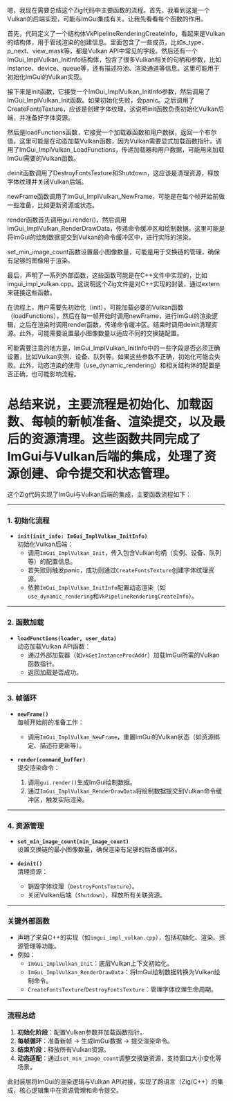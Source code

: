 嗯，我现在需要总结这个Zig代码中主要函数的流程。首先，我看到这是一个Vulkan的后端实现，可能与ImGui集成有关。让我先看看每个函数的作用。

首先，代码定义了一个结构体VkPipelineRenderingCreateInfo，看起来是Vulkan的结构体，用于管线渲染的创建信息。里面包含了一些成员，比如s_type、p_next、view_mask等，都是Vulkan API中常见的字段。然后还有一个ImGui_ImplVulkan_InitInfo结构体，包含了很多Vulkan相关的句柄和参数，比如instance、device、queue等，还有描述符池、渲染通道等信息。这里可能用于初始化ImGui的Vulkan实现。

接下来是init函数，它接受一个ImGui_ImplVulkan_InitInfo参数，然后调用了ImGui_ImplVulkan_Init函数。如果初始化失败，会panic。之后调用了CreateFontsTexture，应该是创建字体纹理。这说明init函数负责初始化Vulkan后端，并准备好字体资源。

然后是loadFunctions函数，它接受一个加载器函数和用户数据，返回一个布尔值。这里可能是在动态加载Vulkan函数，因为Vulkan需要显式加载函数指针。调用了ImGui_ImplVulkan_LoadFunctions，传递加载器和用户数据，可能用来加载ImGui需要的Vulkan函数。

deinit函数调用了DestroyFontsTexture和Shutdown，这应该是清理资源，释放字体纹理并关闭Vulkan后端。

newFrame函数调用了ImGui_ImplVulkan_NewFrame，可能是在每个帧开始前做一些准备，比如更新资源或状态。

render函数首先调用gui.render()，然后调用ImGui_ImplVulkan_RenderDrawData，传递命令缓冲区和绘制数据。这里可能是将ImGui的绘制数据提交到Vulkan的命令缓冲区中，进行实际的渲染。

set_min_image_count函数设置最小图像数量，可能是用于交换链的管理，确保有足够的图像用于渲染。

最后，声明了一系列外部函数，这些函数可能是在C++文件中实现的，比如imgui_impl_vulkan.cpp。这说明这个Zig文件是对C++实现的封装，通过extern来链接这些函数。

在流程上，用户需要先初始化（init），可能加载必要的Vulkan函数（loadFunctions），然后在每一帧开始时调用newFrame，进行ImGui的渲染逻辑，之后在渲染时调用render函数，传递命令缓冲区。结束时调用deinit清理资源。此外，可能需要设置最小图像数量以适应不同的交换链配置。

可能需要注意的地方是，ImGui_ImplVulkan_InitInfo中的一些字段是否必须正确设置，比如Vulkan实例、设备、队列等。如果这些参数不正确，初始化可能会失败。此外，动态渲染的使用（use_dynamic_rendering）和相关结构体的配置是否正确，也可能影响流程。

总结来说，主要流程是初始化、加载函数、每帧的新帧准备、渲染提交，以及最后的资源清理。这些函数共同完成了ImGui与Vulkan后端的集成，处理了资源创建、命令提交和状态管理。
================================================
这个Zig代码实现了ImGui与Vulkan后端的集成，主要函数流程如下：

---

### **1. 初始化流程**
- **`init(init_info: ImGui_ImplVulkan_InitInfo)`**  
  初始化Vulkan后端：  
  - 调用`ImGui_ImplVulkan_Init`，传入包含Vulkan句柄（实例、设备、队列等）的配置信息。  
  - 若失败则触发panic，成功则通过`CreateFontsTexture`创建字体纹理资源。  
  - 依赖`ImGui_ImplVulkan_InitInfo`配置动态渲染（如`use_dynamic_rendering`和`VkPipelineRenderingCreateInfo`）。

---

### **2. 函数加载**
- **`loadFunctions(loader, user_data)`**  
  动态加载Vulkan API函数：  
  - 通过外部加载器（如`vkGetInstanceProcAddr`）加载ImGui所需的Vulkan函数指针。  
  - 返回加载是否成功。

---

### **3. 帧循环**
- **`newFrame()`**  
  每帧开始前的准备工作：  
  - 调用`ImGui_ImplVulkan_NewFrame`，重置ImGui的Vulkan状态（如资源绑定、描述符更新等）。

- **`render(command_buffer)`**  
  提交渲染命令：  
  1. 调用`gui.render()`生成ImGui绘制数据。  
  2. 通过`ImGui_ImplVulkan_RenderDrawData`将绘制数据提交到Vulkan命令缓冲区，触发实际渲染。

---

### **4. 资源管理**
- **`set_min_image_count(min_image_count)`**  
  设置交换链的最小图像数量，确保渲染有足够的后备缓冲区。

- **`deinit()`**  
  清理资源：  
  - 销毁字体纹理（`DestroyFontsTexture`）。  
  - 关闭Vulkan后端（`Shutdown`），释放所有关联资源。

---

### **关键外部函数**
- 声明了来自C++的实现（如`imgui_impl_vulkan.cpp`），包括初始化、渲染、资源管理等功能。  
- 例如：  
  - `ImGui_ImplVulkan_Init`：底层Vulkan上下文初始化。  
  - `ImGui_ImplVulkan_RenderDrawData`：将ImGui绘制数据转换为Vulkan绘制命令。  
  - `CreateFontsTexture`/`DestroyFontsTexture`：管理字体纹理生命周期。

---

### **流程总结**
1. **初始化阶段**：配置Vulkan参数并加载函数指针。  
2. **每帧循环**：准备新帧 → 生成ImGui数据 → 提交渲染命令。  
3. **结束阶段**：释放所有Vulkan资源。  
4. **动态适配**：通过`set_min_image_count`调整交换链资源，支持窗口大小变化等场景。  

此封装层将ImGui的渲染逻辑与Vulkan API对接，实现了跨语言（Zig/C++）的集成，核心逻辑集中在资源管理和命令提交。